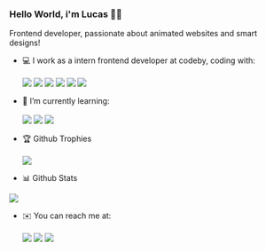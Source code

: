 ### Hello World, i'm Lucas 🤘🏻
Frontend developer, passionate about animated websites and smart designs!

- 💻  I work as a intern frontend developer at codeby, coding with:<br><br>
  <img src="https://img.shields.io/badge/HTML5-E34F26?style=for-the-badge&logo=html5&logoColor=white">
  <img src="https://img.shields.io/badge/CSS3-1572B6?style=for-the-badge&logo=css3&logoColor=white">
  <img src="https://img.shields.io/badge/JavaScript-323330?style=for-the-badge&logo=javascript&logoColor=F7DF1E">
  <img src="https://img.shields.io/badge/React-20232A?style=for-the-badge&logo=react&logoColor=61DAFB">
  <img src="https://img.shields.io/badge/Sass-CC6699?style=for-the-badge&logo=sass&logoColor=white">
  <img src="https://img.shields.io/badge/jQuery-0769AD?style=for-the-badge&logo=jquery&logoColor=white">

- 🌱  I’m currently learning:<br><br>
  <img src="https://img.shields.io/badge/React-20232A?style=for-the-badge&logo=react&logoColor=61DAFB">
  <img src="https://img.shields.io/badge/React_Native-20232A?style=for-the-badge&logo=react&logoColor=61DAFB">
  <img src="https://img.shields.io/badge/Java-ED8B00?style=for-the-badge&logo=java&logoColor=white">


- 🏆  Github Trophies<br><br>
   <img src="https://github-profile-trophy.vercel.app/?username=luscalvesz&title=Followers,Stars,Commit,Repositories&theme=gruvbox&margin-w=15" >

- 📊  Github Stats<br>
<img  src="https://github-readme-stats.vercel.app/api?username=luscalvesz&show_icons=true&theme=dark&include_all_commits=true&count_private=true&hide=issues"/>

- ✉️  You can reach me at:<br><br>
<a href="lucas.a.pereira05@gmail.com" target="_blank"><img src="https://img.shields.io/badge/Gmail-D14836?style=for-the-badge&logo=gmail&logoColor=white"></a>
<a href="https://codepen.io/Luscalves" target="_blank"><img src="https://img.shields.io/badge/Codepen-000000?style=for-the-badge&logo=codepen&logoColor=white"></a>
<a href="https://www.linkedin.com/in/lucas-alves-pereira/" target="_blank"><img src="https://img.shields.io/badge/LinkedIn-0077B5?style=for-the-badge&logo=linkedin&logoColor=white"></a>
<br>

